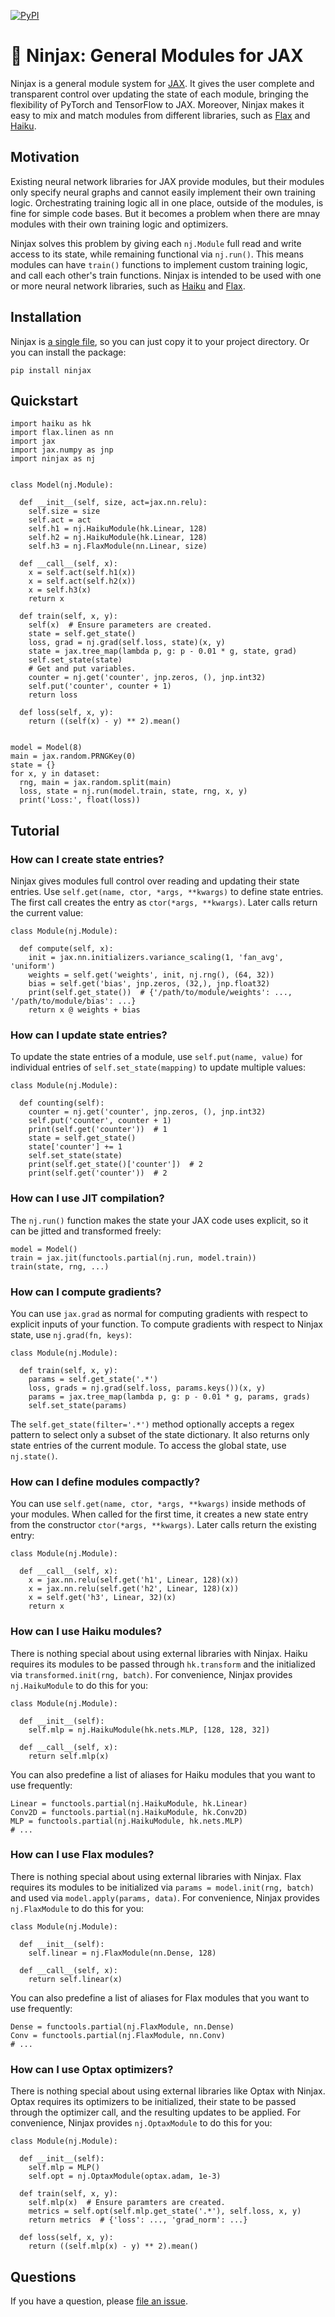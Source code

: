 [![PyPI](https://img.shields.io/pypi/v/ninjax.svg)](https://pypi.python.org/pypi/ninjax/#history)

# 🥷  Ninjax: General Modules for JAX

Ninjax is a general module system for [JAX][jax]. It gives the user complete
and transparent control over updating the state of each module, bringing the
flexibility of PyTorch and TensorFlow to JAX. Moreover, Ninjax makes it easy to
mix and match modules from different libraries, such as [Flax][flax] and
[Haiku][flax].

[jax]: https://github.com/google/jax
[flax]: https://github.com/google/flax
[haiku]: https://github.com/deepmind/dm-haiku

## Motivation

Existing neural network libraries for JAX provide modules, but their modules
only specify neural graphs and cannot easily implement their own training
logic. Orchestrating training logic all in one place, outside of the modules,
is fine for simple code bases. But it becomes a problem when there are mnay
modules with their own training logic and optimizers.

Ninjax solves this problem by giving each `nj.Module` full read and write
access to its state, while remaining functional via `nj.run()`. This means
modules can have `train()` functions to implement custom training logic, and
call each other's train functions. Ninjax is intended to be used with one or
more neural network libraries, such as [Haiku][haiku] and [Flax][flax].

## Installation

Ninjax is [a single file][file], so you can just copy it to your project
directory. Or you can install the package:

```
pip install ninjax
```

[file]: https://github.com/danijar/ninjax/blob/main/ninjax/ninjax.py

## Quickstart

```python3
import haiku as hk
import flax.linen as nn
import jax
import jax.numpy as jnp
import ninjax as nj


class Model(nj.Module):

  def __init__(self, size, act=jax.nn.relu):
    self.size = size
    self.act = act
    self.h1 = nj.HaikuModule(hk.Linear, 128)
    self.h2 = nj.HaikuModule(hk.Linear, 128)
    self.h3 = nj.FlaxModule(nn.Linear, size)

  def __call__(self, x):
    x = self.act(self.h1(x))
    x = self.act(self.h2(x))
    x = self.h3(x)
    return x

  def train(self, x, y):
    self(x)  # Ensure parameters are created.
    state = self.get_state()
    loss, grad = nj.grad(self.loss, state)(x, y)
    state = jax.tree_map(lambda p, g: p - 0.01 * g, state, grad)
    self.set_state(state)
    # Get and put variables.
    counter = nj.get('counter', jnp.zeros, (), jnp.int32)
    self.put('counter', counter + 1)
    return loss

  def loss(self, x, y):
    return ((self(x) - y) ** 2).mean()


model = Model(8)
main = jax.random.PRNGKey(0)
state = {}
for x, y in dataset:
  rng, main = jax.random.split(main)
  loss, state = nj.run(model.train, state, rng, x, y)
  print('Loss:', float(loss))
```

## Tutorial

### How can I create state entries?

Ninjax gives modules full control over reading and updating their state
entries. Use `self.get(name, ctor, *args, **kwargs)` to define state entries.
The first call creates the entry as `ctor(*args, **kwargs)`. Later calls return
the current value:

```python3
class Module(nj.Module):

  def compute(self, x):
    init = jax.nn.initializers.variance_scaling(1, 'fan_avg', 'uniform')
    weights = self.get('weights', init, nj.rng(), (64, 32))
    bias = self.get('bias', jnp.zeros, (32,), jnp.float32)
    print(self.get_state())  # {'/path/to/module/weights': ..., '/path/to/module/bias': ...}
    return x @ weights + bias
```

### How can I update state entries?

To update the state entries of a module, use `self.put(name, value)` for
individual entries of `self.set_state(mapping)` to update multiple values:

```python3
class Module(nj.Module):

  def counting(self):
    counter = nj.get('counter', jnp.zeros, (), jnp.int32)
    self.put('counter', counter + 1)
    print(self.get('counter'))  # 1
    state = self.get_state()
    state['counter'] += 1
    self.set_state(state)
    print(self.get_state()['counter'])  # 2
    print(self.get('counter'))  # 2
```

### How can I use JIT compilation?

The `nj.run()` function makes the state your JAX code uses explicit, so it can
be jitted and transformed freely:

```python3
model = Model()
train = jax.jit(functools.partial(nj.run, model.train))
train(state, rng, ...)
```

### How can I compute gradients?

You can use `jax.grad` as normal for computing gradients with respect to
explicit inputs of your function. To compute gradients with respect to Ninjax
state, use `nj.grad(fn, keys)`:

```python3
class Module(nj.Module):

  def train(self, x, y):
    params = self.get_state('.*')
    loss, grads = nj.grad(self.loss, params.keys())(x, y)
    params = jax.tree_map(lambda p, g: p - 0.01 * g, params, grads)
    self.set_state(params)
```

The `self.get_state(filter='.*')` method optionally accepts a regex pattern to select
only a subset of the state dictionary. It also returns only state entries of
the current module. To access the global state, use `nj.state()`.

### How can I define modules compactly?

You can use `self.get(name, ctor, *args, **kwargs)` inside methods of your
modules. When called for the first time, it creates a new state entry from the
constructor `ctor(*args, **kwargs)`. Later calls return the existing entry:

```python3
class Module(nj.Module):

  def __call__(self, x):
    x = jax.nn.relu(self.get('h1', Linear, 128)(x))
    x = jax.nn.relu(self.get('h2', Linear, 128)(x))
    x = self.get('h3', Linear, 32)(x)
    return x
```

### How can I use Haiku modules?

There is nothing special about using external libraries with Ninjax. Haiku
requires its modules to be passed through `hk.transform` and the initialized
via `transformed.init(rng, batch)`. For convenience, Ninjax provides
`nj.HaikuModule` to do this for you:

```python3
class Module(nj.Module):

  def __init__(self):
    self.mlp = nj.HaikuModule(hk.nets.MLP, [128, 128, 32])

  def __call__(self, x):
    return self.mlp(x)
```

You can also predefine a list of aliases for Haiku modules that you want to use
frequently:

```python3
Linear = functools.partial(nj.HaikuModule, hk.Linear)
Conv2D = functools.partial(nj.HaikuModule, hk.Conv2D)
MLP = functools.partial(nj.HaikuModule, hk.nets.MLP)
# ...
```

### How can I use Flax modules?

There is nothing special about using external libraries with Ninjax. Flax
requires its modules to be initialized via `params = model.init(rng, batch)`
and used via `model.apply(params, data)`. For convenience, Ninjax provides
`nj.FlaxModule` to do this for you:

```python3
class Module(nj.Module):

  def __init__(self):
    self.linear = nj.FlaxModule(nn.Dense, 128)

  def __call__(self, x):
    return self.linear(x)
```

You can also predefine a list of aliases for Flax modules that you want to use
frequently:

```python3
Dense = functools.partial(nj.FlaxModule, nn.Dense)
Conv = functools.partial(nj.FlaxModule, nn.Conv)
# ...
```

### How can I use Optax optimizers?

There is nothing special about using external libraries like Optax with Ninjax.
Optax requires its optimizers to be initialized, their state to be passed
through the optimizer call, and the resulting updates to be applied. For
convenience, Ninjax provides `nj.OptaxModule` to do this for you:

```python3
class Module(nj.Module):

  def __init__(self):
    self.mlp = MLP()
    self.opt = nj.OptaxModule(optax.adam, 1e-3)

  def train(self, x, y):
    self.mlp(x)  # Ensure paramters are created.
    metrics = self.opt(self.mlp.get_state('.*'), self.loss, x, y)
    return metrics  # {'loss': ..., 'grad_norm': ...}

  def loss(self, x, y):
    return ((self.mlp(x) - y) ** 2).mean()
```

## Questions

If you have a question, please [file an issue][issues].

[issues]: https://github.com/danijar/ninjax/issues
